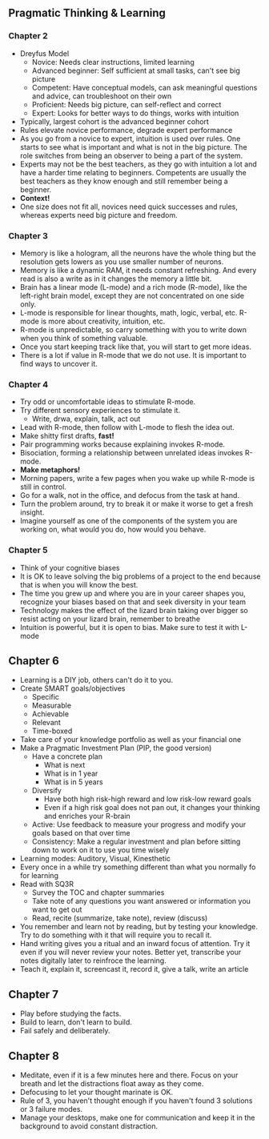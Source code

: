 ## Pragmatic Thinking & Learning

### Chapter 2

* Dreyfus Model
  * Novice: Needs clear instructions, limited learning
  * Advanced beginner: Self sufficient at small tasks,   can't see big picture
  * Competent: Have conceptual models, can ask meaningful   questions and advice, can troubleshoot on their own
  * Proficient: Needs big picture, can self-reflect and   correct
  * Expert: Looks for better ways to do things, works with intuition
* Typically, largest cohort is the advanced beginner cohort
* Rules elevate novice performance, degrade expert performance
* As you go from a novice to expert, intuition is used over rules. One starts to see what is important and what is not in the big picture. The role switches from being an observer to being a part of the system.
* Experts may not be the best teachers, as they go with intuition a lot and have a harder time relating to beginners. Competents are usually the best teachers as they know enough and still remember being a beginner.
* **Context!**
* One size does not fit all, novices need quick successes and rules, whereas experts need big picture and freedom.

### Chapter 3

* Memory is like a hologram, all the neurons have the whole thing but the resolution gets lowers as you use smaller number of neurons.
* Memory is like a dynamic RAM, it needs constant refreshing. And every read is also a write as in it changes the memory a little bit.
* Brain has a linear mode (L-mode) and a rich mode (R-mode), like the left-right brain model, except they are not concentrated on one side only.
* L-mode is responsible for linear thoughts, math, logic, verbal, etc. R-mode is more about creativity, intuition, etc.
* R-mode is unpredictable, so carry something with you to write down when you think of something valuable.
* Once you start keeping track like that, you will start to get more ideas.
* There is a lot if value in R-mode that we do not use. It is important to find ways to uncover it.

### Chapter 4

* Try odd or uncomfortable ideas to stimulate R-mode.
* Try different sensory experiences to stimulate it.
  * Write, drwa, explain, talk, act out
* Lead with R-mode, then follow with L-mode to flesh the idea out.
* Make shitty first drafts, **fast!**
* Pair programming works because explaining invokes R-mode.
* Bisociation, forming a relationship between unrelated ideas invokes R-mode.
* **Make metaphors!**
* Morning papers, write a few pages when you wake up while R-mode is still in control.
* Go for a walk, not in the office, and defocus from the task at hand.
* Turn the problem around, try to break it or make it worse to get a fresh insight.
* Imagine yourself as one of the components of the system you are working on, what would you do, how would you behave.

### Chapter 5

* Think of your cognitive biases
* It is OK to leave solving the big problems of a project to the end because that is when you will know the best.
* The time you grew up and where you are in your career shapes you, recognize your biases based on that and seek diversity in your team
* Technology makes the effect of the lizard brain taking over bigger so resist acting on your lizard brain, remember to breathe
* Intuition is powerful, but it is open to bias. Make sure to test it with L-mode

## Chapter 6

* Learning is a DIY job, others can't do it to you.
* Create SMART goals/objectives
  * Specific
  * Measurable
  * Achievable
  * Relevant
  * Time-boxed
* Take care of your knowledge portfolio as well as your financial one
* Make a Pragmatic Investment Plan (PIP, the good version)
  * Have a concrete plan
    * What is next
    * What is in 1 year
    * What is in 5 years
  * Diversify
    * Have both high risk-high reward and low risk-low reward goals
    * Even if a high risk goal does not pan out, it changes your thinking and enriches your R-brain
  * Active: Use feedback to measure your progress and modify your goals based on that over time
  * Consistency: Make a regular investment and plan before sitting down to work on it to use you time wisely
* Learning modes: Auditory, Visual, Kinesthetic
* Every once in a while try something different than what you normally fo for learning
* Read with SQ3R
  * Survey the TOC and chapter summaries
  * Take note of any questions you want answered or information you want to get out
  * Read, recite (summarize, take note), review (discuss)
* You remember and learn not by reading, but by testing your knowledge. Try to do something with it that will require you to recall it.
* Hand writing gives you a ritual and an inward focus of attention. Try it even if you will never review your notes. Better yet, transcribe your notes digitally later to reinfroce the learning.
* Teach it, explain it, screencast it, record it, give a talk, write an article

## Chapter 7

* Play before studying the facts.
* Build to learn, don't learn to build.
* Fail safely and deliberately.

## Chapter 8

* Meditate, even if it is a few minutes here and there. Focus on your breath and let the distractions float away as they come.
* Defocusing to let your thought marinate is OK.
* Rule of 3, you haven't thought enough if you haven't found 3 solutions or 3 failure modes.
* Manage your desktops, make one for communication and keep it in the background to avoid constant distraction.